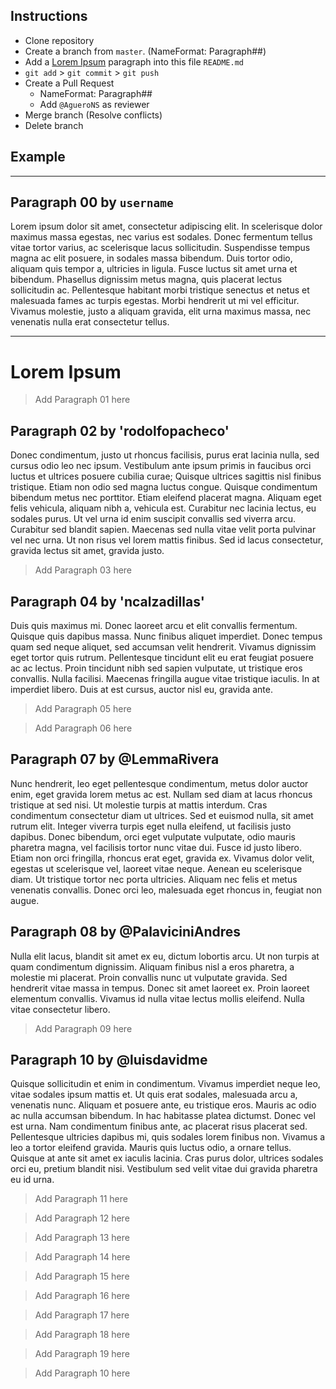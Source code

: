 ## Instructions
* Clone repository
* Create a branch from `master`. (NameFormat: Paragraph##)
* Add a [Lorem Ipsum](https://www.lipsum.com/) paragraph into this file `README.md`
* `git add` > `git commit` > `git push`
* Create a Pull Request 
  * NameFormat: Paragraph##
  * Add `@AgueroNS` as reviewer
* Merge branch (Resolve conflicts)
* Delete branch 

## Example
---

## Paragraph 00 by `username`
Lorem ipsum dolor sit amet, consectetur adipiscing elit. In scelerisque dolor maximus massa egestas, nec varius est sodales. Donec fermentum tellus vitae tortor varius, ac scelerisque lacus sollicitudin. Suspendisse tempus magna ac elit posuere, in sodales massa bibendum. Duis tortor odio, aliquam quis tempor a, ultricies in ligula. Fusce luctus sit amet urna et bibendum. Phasellus dignissim metus magna, quis placerat lectus sollicitudin ac. Pellentesque habitant morbi tristique senectus et netus et malesuada fames ac turpis egestas. Morbi hendrerit ut mi vel efficitur. Vivamus molestie, justo a aliquam gravida, elit urna maximus massa, nec venenatis nulla erat consectetur tellus.

---

# Lorem Ipsum

> Add Paragraph 01 here

## Paragraph 02 by 'rodolfopacheco'
Donec condimentum, justo ut rhoncus facilisis, purus erat lacinia nulla, sed cursus odio leo nec ipsum. Vestibulum ante ipsum primis in faucibus orci luctus et ultrices posuere cubilia curae; Quisque ultrices sagittis nisl finibus tristique. Etiam non odio sed magna luctus congue. Quisque condimentum bibendum metus nec porttitor. Etiam eleifend placerat magna. Aliquam eget felis vehicula, aliquam nibh a, vehicula est. Curabitur nec lacinia lectus, eu sodales purus. Ut vel urna id enim suscipit convallis sed viverra arcu. Curabitur sed blandit sapien. Maecenas sed nulla vitae velit porta pulvinar vel nec urna. Ut non risus vel lorem mattis finibus. Sed id lacus consectetur, gravida lectus sit amet, gravida justo.

> Add Paragraph 03 here

## Paragraph 04 by 'ncalzadillas'
Duis quis maximus mi. Donec laoreet arcu et elit convallis fermentum. Quisque quis dapibus massa. Nunc finibus aliquet imperdiet. Donec tempus quam sed neque aliquet, sed accumsan velit hendrerit. Vivamus dignissim eget tortor quis rutrum. Pellentesque tincidunt elit eu erat feugiat posuere ac ac lectus. Proin tincidunt nibh sed sapien vulputate, ut tristique eros convallis. Nulla facilisi. Maecenas fringilla augue vitae tristique iaculis. In at imperdiet libero. Duis at est cursus, auctor nisl eu, gravida ante.

> Add Paragraph 05 here

> Add Paragraph 06 here

## Paragraph 07 by @LemmaRivera
Nunc hendrerit, leo eget pellentesque condimentum, metus dolor auctor enim, eget gravida lorem metus ac est. Nullam sed diam at lacus rhoncus tristique at sed nisi. Ut molestie turpis at mattis interdum. Cras condimentum consectetur diam ut ultrices. Sed et euismod nulla, sit amet rutrum elit. Integer viverra turpis eget nulla eleifend, ut facilisis justo dapibus. Donec bibendum, orci eget vulputate vulputate, odio mauris pharetra magna, vel facilisis tortor nunc vitae dui. Fusce id justo libero. Etiam non orci fringilla, rhoncus erat eget, gravida ex. Vivamus dolor velit, egestas ut scelerisque vel, laoreet vitae neque. Aenean eu scelerisque diam. Ut tristique tortor nec porta ultricies. Aliquam nec felis et metus venenatis convallis. Donec orci leo, malesuada eget rhoncus in, feugiat non augue.

## Paragraph 08 by @PalaviciniAndres
Nulla elit lacus, blandit sit amet ex eu, dictum lobortis arcu. Ut non turpis at quam condimentum dignissim. Aliquam finibus nisl a eros pharetra, a molestie mi placerat. Proin convallis nunc ut vulputate gravida. Sed hendrerit vitae massa in tempus. Donec sit amet laoreet ex. Proin laoreet elementum convallis. Vivamus id nulla vitae lectus mollis eleifend. Nulla vitae consectetur libero.

> Add Paragraph 09 here

## Paragraph 10 by @luisdavidme
Quisque sollicitudin et enim in condimentum. Vivamus imperdiet neque leo, vitae sodales ipsum mattis et. Ut quis erat sodales, malesuada arcu a, venenatis nunc. Aliquam et posuere ante, eu tristique eros. Mauris ac odio ac nulla accumsan bibendum. In hac habitasse platea dictumst. Donec vel est urna. Nam condimentum finibus ante, ac placerat risus placerat sed. Pellentesque ultricies dapibus mi, quis sodales lorem finibus non. Vivamus a leo a tortor eleifend gravida. Mauris quis luctus odio, a ornare tellus. Quisque at ante sit amet ex iaculis lacinia. Cras purus dolor, ultrices sodales orci eu, pretium blandit nisi. Vestibulum sed velit vitae dui gravida pharetra eu id urna.

> Add Paragraph 11 here

> Add Paragraph 12 here

> Add Paragraph 13 here

> Add Paragraph 14 here

> Add Paragraph 15 here

> Add Paragraph 16 here

> Add Paragraph 17 here

> Add Paragraph 18 here

> Add Paragraph 19 here

> Add Paragraph 10 here
